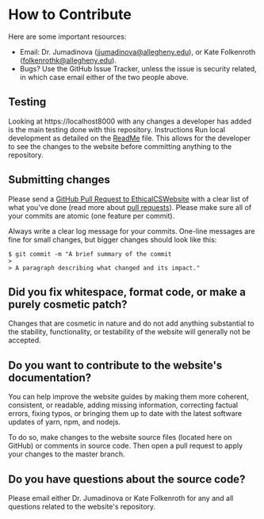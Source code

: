 # How to Contribute

Here are some important resources:

  * Email: Dr. Jumadinova (jjumadinova@allegheny.edu), or Kate Folkenroth (folkenrothk@allegheny.edu).
  * Bugs? Use the GitHub Issue Tracker, unless the issue is security related, in  which case email either of the two people above.

## Testing

Looking at https://localhost8000 with any changes a developer has added is the main testing done with this repository. Instructions Run local development as detailed on the [ReadMe](https://github.com/Allegheny-Mozilla-Fellows/EthicalCSWebsite/blob/master/README.md) file. This allows for the developer to see the changes to the website before committing anything to the repository.

## Submitting changes

Please send a [GitHub Pull Request to EthicalCSWebsite](https://github.com/Allegheny-Mozilla-Fellows/EthicalCSWebsite) with a clear list of what you've done (read more about [pull requests](https://github.com/Allegheny-Mozilla-Fellows/EthicalCSWebsite/blob/master/.github/pull_request_template.md)). Please make sure all of your commits are atomic (one feature per commit).

Always write a clear log message for your commits. One-line messages are fine for small changes, but bigger changes should look like this:

    $ git commit -m "A brief summary of the commit
    >
    > A paragraph describing what changed and its impact."

## Did you fix whitespace, format code, or make a purely cosmetic patch?

Changes that are cosmetic in nature and do not add anything substantial to the stability, functionality, or testability of the website will generally not be accepted.

## Do you want to contribute to the website's documentation?

You can help improve the website guides by making them more coherent, consistent, or readable, adding missing information, correcting factual errors, fixing typos, or bringing them up to date with the latest software updates of yarn, npm, and nodejs.

To do so, make changes to the website source files (located here on GitHub) or comments in source code. Then open a pull request to apply your changes to the master branch.

## Do you have questions about the source code?

Please email either Dr. Jumadinova or Kate Folkenroth for any and all questions related to the website's repository.

